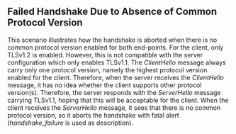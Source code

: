 ## Failed Handshake Due to Absence of Common Protocol Version
This scenario illustrates how the handshake is aborted when there is no common protocol version enabled for both end-points. For the client, only TLSv1.2 is enabled. However, this is not compatible with the server configuration which only enables TLSv1.1. The *ClientHello* message always carry only one protocol version, namely the highest protocol version enabled for the client. Therefore, when the server receives the *ClientHello* message, it has no idea whether the client supports other protocol version(s). Therefore, the server responds with the *ServerHello* message carrying TLSv1.1, hoping that this will be acceptable for the client. When the client receives the *ServerHello* message, it sees that there is no common protocol version, so it aborts the handshake with fatal alert (*handshake_failure* is used as description).